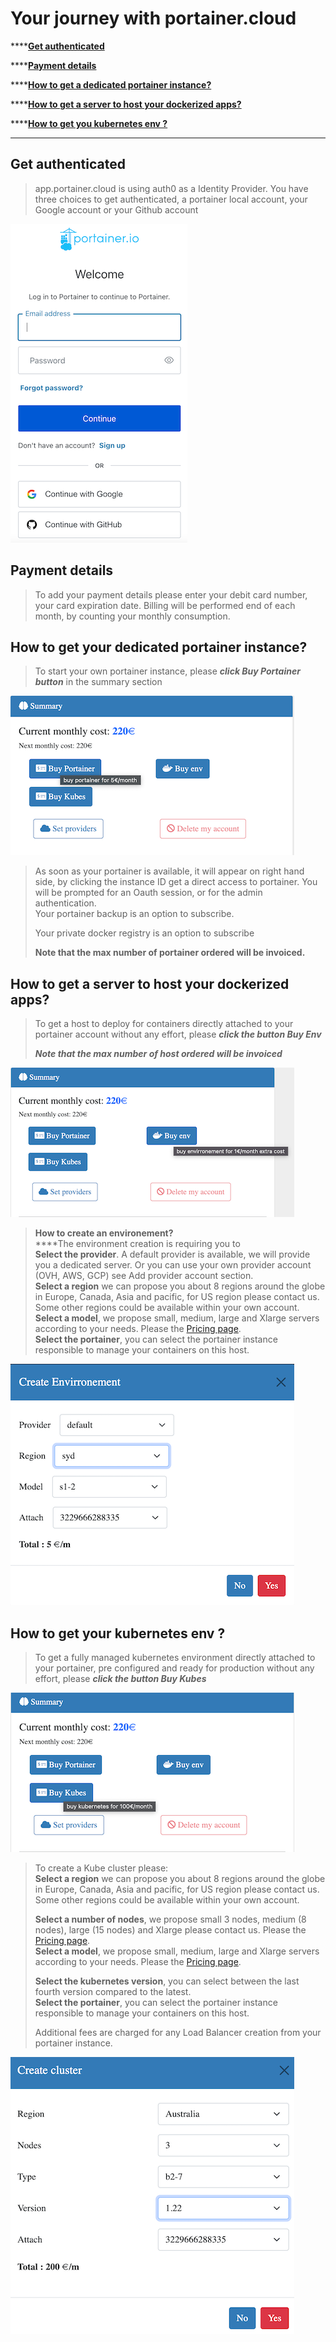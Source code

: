 # Your journey with portainer.cloud

****[**Get authenticated**](your-journey-with-portainer.cloud.md#get-authenticated)

****[**Payment details**](your-journey-with-portainer.cloud.md#payment-details)

****[**How to get a dedicated portainer instance?**](your-journey-with-portainer.cloud.md#how-to-get-your-dedicated-portainer-instance)

****[**How to get a server to host your dockerized apps?**](your-journey-with-portainer.cloud.md#how-to-get-a-server-to-host-your-dockerized-apps)

****[**How to get you kubernetes env ?**](your-journey-with-portainer.cloud.md#how-to-get-your-kubernetes-env)

****

## **Get authenticated**

> app.portainer.cloud is using auth0 as a Identity Provider. You have three choices to get authenticated, a portainer local account, your Google account or your Github account
>
>

![authentication through auth0](<.gitbook/assets/auth acount (1).png>)

## **Payment details**

> To add your payment details please enter your debit card number, your card expiration date.  Billing will be performed end of each month, by counting your monthly consumption.

## **How to get your dedicated portainer instance?**

> To start your own portainer instance, please _**click Buy Portainer button**_ in the summary section

![](<.gitbook/assets/Buy Portainer (1).png>)

> As soon as your portainer is available, it will appear on right hand side, by clicking the instance ID get a direct access to portainer. You will be prompted for an Oauth session, or for the admin authentication. \
> Your portainer backup is an option to subscribe.
>
> Your private docker registry is an option to subscribe
>
> **Note that the max number of portainer ordered will be invoiced.**

## **How to get a server to host your dockerized apps?**

> To get a host to deploy for containers directly attached to your portainer account without any effort, please _**click the button Buy Env**_
>
> _**Note that the max number of host ordered will be invoiced**_

![](<.gitbook/assets/Buy Env.png>)

> **How to create an environement?**\
> ****The environment creation is requiring you to \
> &#x20;        **Select the provider**. A default provider is available, we will provide you a dedicated server. Or you can use your own provider account (OVH, AWS, GCP) see Add provider account section.\
> &#x20;        **Select a region** we can propose you about 8 regions around the globe in Europe, Canada, Asia and pacific, for US region please contact us. Some other regions could be available within your own account.\
> &#x20;       **Select a model**, we propose small, medium, large and Xlarge servers according to your needs. Please the [Pricing page](pricing.md).\
> &#x20;       **Select the portainer**, you can select the portainer instance responsible to manage your containers on this host.

![](<.gitbook/assets/create env.png>)

## **How to get your kubernetes env ?**

> To get a fully managed kubernetes environment directly attached to your portainer, pre configured and ready for production without any effort, please _**click the button Buy Kubes**_

![](<.gitbook/assets/Buy Kubes (1).png>)

> To create a Kube cluster please:\
> &#x20;      **Select a region** we can propose you about 8 regions around the globe in Europe, Canada, Asia and pacific, for US region please contact us. Some other regions could be available within your own account.
>
> &#x20;       **Select a number of nodes**, we propose small 3 nodes, medium (8 nodes), large (15 nodes) and Xlarge please contact us. Please the [Pricing page](pricing.md).\
> &#x20;       **Select a model**, we propose small, medium, large and Xlarge servers according to your needs. Please the [Pricing page](pricing.md).
>
> &#x20;      **Select the kubernetes version**, you can select between the last fourth version compared to the latest.\
> &#x20;       **Select the portainer**, you can select the portainer instance responsible to manage your containers on this host.
>
> Additional fees are charged for any Load Balancer creation from your portainer instance.&#x20;

![](<.gitbook/assets/create kubes.png>)




